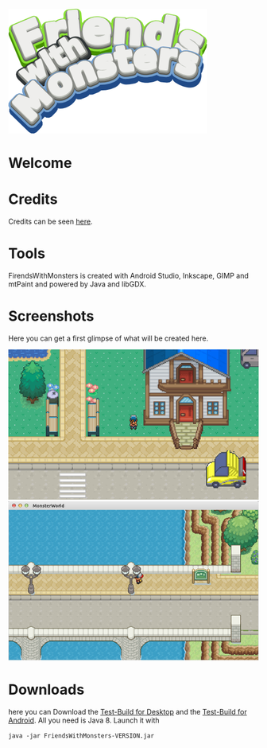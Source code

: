 ![alt text](./Artwork/logo.png "Logo")

# Welcome

# Credits
Credits can be seen [here](./Documents/CREDITS.md).

# Tools
FirendsWithMonsters is created with Android Studio, Inkscape, GIMP and
mtPaint and powered by Java and libGDX.

# Screenshots
Here you can get a first glimpse of what will be created here.

![alt text](./Documents/Screenshots/preview1.png "First Preview")
![alt text](./Documents/Screenshots/preview2.png "Second Preview")

# Downloads
here you can Download the [Test-Build for Desktop](./Builds/Testing/Desktop/FriendsWithMonsters-DEBUG-0.0.0.4.jar)
and the [Test-Build for Android](./raw/Builds/Testing/Android/FriendsWithMonsters-DEBUG-0.0.0.5.apk).
All you need is Java 8. Launch it with 

```
java -jar FriendsWithMonsters-VERSION.jar
```